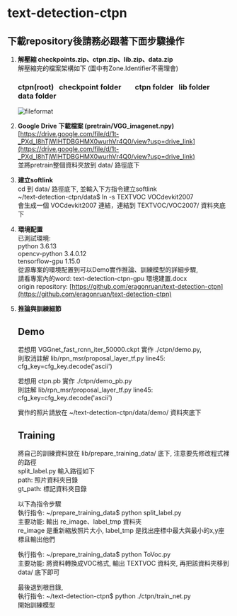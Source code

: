 # text-detection-ctpn

## 下載repository後請務必跟著下面步驟操作

1. __解壓縮 checkpoints.zip、ctpn.zip、lib.zip、data.zip__   
   解壓縮完的檔案架構如下 (圖中有Zone.Identifier不需理會)

   ### ctpn(root)  &nbsp;   checkpoint folder   &nbsp;&nbsp;&nbsp;&nbsp;&nbsp;&nbsp;  ctpn folder   &nbsp;   lib folder   &nbsp;&nbsp;&nbsp;&nbsp;&nbsp;&nbsp;&nbsp;&nbsp;&nbsp; data folder
   ![fileformat](https://github.com/g0983230881/text-detection-ctpn/assets/54482415/43b8c9cb-d753-4f34-bf51-7e38d8aea5d7)

2. __Google Drive 下載檔案 (pretrain/VGG_imagenet.npy)__   
   [https://drive.google.com/file/d/1t-_PXd_I8hTjWIHTDBGHMX0wurhVr4Q0/view?usp=drive_link](https://drive.google.com/file/d/1t-_PXd_I8hTjWIHTDBGHMX0wurhVr4Q0/view?usp=drive_link)  
   並將pretrain整個資料夾放到 data/ 路徑底下  

3. __建立softlink__  
   cd 到 data/ 路徑底下, 並輸入下方指令建立softlink  
   ~/text-detection-ctpn/data$ ln -s TEXTVOC VOCdevkit2007  
   會生成一個 VOCdevkit2007 連結，連結到 TEXTVOC/VOC2007/ 資料夾底下  

4. __環境配置__  
   已測試環境:  
   python               3.6.13  
   opencv-python        3.4.0.12  
   tensorflow-gpu       1.15.0  
   從源專案的環境配置到可以Demo實作推論、訓練模型的詳細步驟,  
   請看專案內的word: text-detection-ctpn-gpu 環境建置.docx  
   origin repository: [https://github.com/eragonruan/text-detection-ctpn](https://github.com/eragonruan/text-detection-ctpn)  

5. __推論與訓練細節__  
   ## Demo
   若想用 VGGnet_fast_rcnn_iter_50000.ckpt 實作 ./ctpn/demo.py,  
   則取消註解 lib/rpn_msr/proposal_layer_tf.py line45: cfg_key=cfg_key.decode('ascii')  
   
   若想用 ctpn.pb 實作 ./ctpn/demo_pb.py  
   則註解 lib/rpn_msr/proposal_layer_tf.py line45: cfg_key=cfg_key.decode('ascii')

   實作的照片請放在 ~/text-detection-ctpn/data/demo/ 資料夾底下  

   ## Training
   將自己的訓練資料放在 lib/prepare_training_data/ 底下, 注意要先修改程式裡的路徑  
   split_label.py 輸入路徑如下  
   path: 照片資料夾目錄  
   gt_path: 標記資料夾目錄  

   以下為指令步驟  
   執行指令: ~/prepare_training_data$ python split_label.py  
   主要功能: 輸出 re_image、label_tmp 資料夾  
   re_image 是重新縮放照片大小, label_tmp 是找出座標中最大與最小的x,y座標且輸出他們  
   
   執行指令: ~/prepare_training_data$ python ToVoc.py  
   主要功能: 將資料轉換成VOC格式, 輸出 TEXTVOC 資料夾,
   再把該資料夾移到 data/ 底下即可

   最後退到根目錄,  
   執行指令: ~/text-detection-ctpn$ python ./ctpn/train_net.py  
   開始訓練模型  
